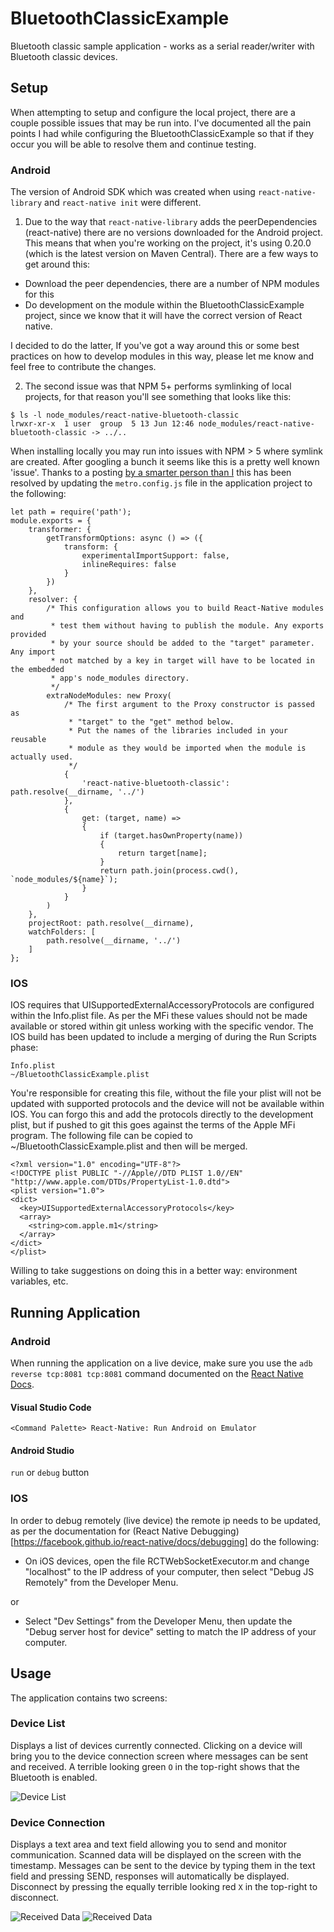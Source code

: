 # BluetoothClassicExample

Bluetooth classic sample application - works as a serial reader/writer with Bluetooth classic devices.

## Setup

When attempting to setup and configure the local project, there are a couple possible issues that may be run into.  I've documented all the pain points I had while configuring the BluetoothClassicExample so that if they occur you will be able to resolve them and continue testing.

### Android 
The version of Android SDK which was created when using `react-native-library` and `react-native init` were different. 

1. Due to the way that `react-native-library` adds the peerDependencies (react-native) there are no versions downloaded for the Android project.  This means that when you're working on the project, it's using 0.20.0 (which is the latest version on Maven Central).  There are a few ways to get around this:
- Download the peer dependencies, there are a number of NPM modules for this
- Do development on the module within the BluetoothClassicExample project, since we know that it will have the correct version of React native. 

I decided to do the latter, If you've got a way around this or some best practices on how to develop modules in this way, please let me know and feel free to contribute the changes.

2. The second issue was that NPM 5+ performs symlinking of local projects, for that reason you'll see something that looks like this:
```
$ ls -l node_modules/react-native-bluetooth-classic
lrwxr-xr-x  1 user  group  5 13 Jun 12:46 node_modules/react-native-bluetooth-classic -> ../..
```

When installing locally you may run into issues with NPM > 5 where symlink are created.  After googling a bunch it seems like this is a pretty well known 'issue'.  Thanks to a posting [by a smarter person than I](https://github.com/facebook/metro/issues/1#issuecomment-501143843) this has been resolved by updating the `metro.config.js` file in the application project to the following:

```
let path = require('path');
module.exports = {
    transformer: {
        getTransformOptions: async () => ({
            transform: {
                experimentalImportSupport: false,
                inlineRequires: false
            }
        })
    },
    resolver: {
        /* This configuration allows you to build React-Native modules and
         * test them without having to publish the module. Any exports provided
         * by your source should be added to the "target" parameter. Any import
         * not matched by a key in target will have to be located in the embedded
         * app's node_modules directory.
         */
        extraNodeModules: new Proxy(
            /* The first argument to the Proxy constructor is passed as 
             * "target" to the "get" method below.
             * Put the names of the libraries included in your reusable
             * module as they would be imported when the module is actually used.
             */
            {
                'react-native-bluetooth-classic': path.resolve(__dirname, '../')
            },
            {
                get: (target, name) =>
                {
                    if (target.hasOwnProperty(name))
                    {
                        return target[name];
                    }
                    return path.join(process.cwd(), `node_modules/${name}`);
                }
            }
        )
    },
    projectRoot: path.resolve(__dirname),
    watchFolders: [
        path.resolve(__dirname, '../')
    ]
};
```

### IOS

IOS requires that UISupportedExternalAccessoryProtocols are configured within the Info.plist file.  As per the MFi these values should not be made available or stored within git unless working with the specific vendor.  The IOS build has been updated to include a merging of during the Run Scripts phase:

    Info.plist 
    ~/BluetoothClassicExample.plist

You're responsible for creating this file, without the file your plist will not be updated with supported protocols and the device will not be available within IOS.  You can forgo this and add the protocols directly to the development plist, but if pushed to git this goes against the terms of the Apple MFi program.  The following file can be copied to ~/BluetoothClassicExample.plist and then will be merged.  

```
<?xml version="1.0" encoding="UTF-8"?>
<!DOCTYPE plist PUBLIC "-//Apple//DTD PLIST 1.0//EN" "http://www.apple.com/DTDs/PropertyList-1.0.dtd">
<plist version="1.0">
<dict>
  <key>UISupportedExternalAccessoryProtocols</key>
  <array>
    <string>com.apple.m1</string>
  </array>
</dict>
</plist>
```

Willing to take suggestions on doing this in a better way: environment variables, etc. 

## Running Application

### Android

When running the application on a live device, make sure you use the `adb reverse tcp:8081 tcp:8081` command documented on the [React Native Docs](https://facebook.github.io/react-native/docs/running-on-device#method-1-using-adb-reverse-recommended).

#### Visual Studio Code
```
<Command Palette> React-Native: Run Android on Emulator
```

#### Android Studio

`run` or `debug` button

### IOS

In order to debug remotely (live device) the remote ip needs to be updated, as per the documentation for (React Native Debugging)[https://facebook.github.io/react-native/docs/debugging] do the following:

- On iOS devices, open the file RCTWebSocketExecutor.m and change "localhost" to the IP address of your computer, then select "Debug JS Remotely" from the Developer Menu.

or 

- Select "Dev Settings" from the Developer Menu, then update the "Debug server host for device" setting to match the IP address of your computer.
 
## Usage

The application contains two screens:

### Device List

Displays a list of devices currently connected.  Clicking on a device will bring you to the device connection screen where messages can be sent and received.  A terrible looking green `O` in the top-right shows that the Bluetooth is enabled.

![Device List](/docs/images/devicelist.jpg)

### Device Connection

Displays a text area and text field allowing you to send and monitor communication.  Scanned data will be displayed on the screen with the timestamp.  Messages can be sent to the device by typing them in the text field and pressing SEND, responses will automatically be displayed.  Disconnect by pressing the equally terrible looking red `X` in the top-right to disconnect.

![Received Data](/docs/images/connected.jpg)
![Received Data](/docs/images/messages.jpg)
